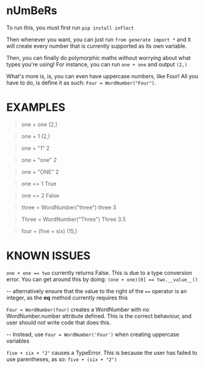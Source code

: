 # nUmBeRs

To run this, you must first run `pip install inflect`

Then whenever you want, you can just run `from generate import *` and it will create every number that is currently supported as its own variable.

Then, you can finally do polymorphic maths without worrying about what types you're using! For instance, you can run `one + one` and output `(2,)`

What's more is, is, you can even have uppercase numbers, like Four! All you have to do, is define it as such: `Four = WordNumber("Four")`.


# EXAMPLES

> one + one
(2,)

> one + 1
> (2,)

> one + "1"
> 2


> one + "one"
> 2
> 

> one + "ONE"
> 2

> one == 1
> True

> one == 2
> False

> three = WordNumber("three")
> three
> 3


> Three = WordNumber("Three")
> Three
> 3.5


> four + (five + six)
> (15,)


# KNOWN ISSUES

`one + one == two` currently returns False. This is due to a type conversion error. You can get around this by doing: `(one + one)[0] == two.__value__()`

-- alternatively ensure that the value to the right of the `==` operator is an integer, as the __eq__ method currently requires this

`Four = WordNumber(four)` creates a WordNumber with no WordNumber.number attribute defined. This is the correct behaviour, and user should not write code that does this.

-- Instead, use `Four = WordNumber('Four')` when creating uppercase variables

`five + six + "2"` causes a TypeError. This is because the user has failed to use parentheses, as so: `five + (six + "2")`
